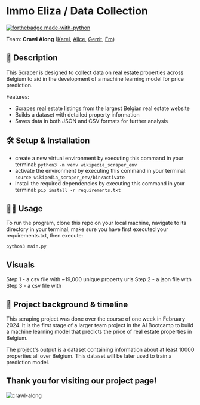 # Immo Eliza / Data Collection

[![forthebadge made-with-python](https://ForTheBadge.com/images/badges/made-with-python.svg)](https://www.python.org/)

Team: **Crawl Along** ([Karel](https://www.linkedin.com/in/karel-rodriguez-duran/), [Alice](https://www.linkedin.com/in/alice-edcm/), [Gerrit](https://www.linkedin.com/in/gerrit-geeraerts-143488141/), [Em](https://www.linkedin.com/in/mirunasuru/))

## 📖 Description
This Scraper is designed to collect data on real estate properties across Belgium to aid in the development of a machine learning model for price prediction.

Features:

- Scrapes real estate listings from the largest Belgian real estate website
- Builds a dataset with detailed property information
- Saves data in both JSON and CSV formats for further analysis

## 🛠️ Setup & Installation

- create a new virtual environment by executing this command in your terminal:
`python3 -m venv wikipedia_scraper_env`
- activate the environment by executing this command in your terminal:
`source wikipedia_scraper_env/bin/activate`
- install the required dependencies by executing this command in your terminal:
`pip install -r requirements.txt`

## 👩‍💻 Usage
To run the program, clone this repo on your local machine, navigate to its directory in your terminal, make sure you have first executed your requirements.txt, then execute:

```
python3 main.py
```

## Visuals

Step 1 - a csv file with ~19,000 unique property urls
Step 2 - a json file with
Step 3 - a csv file with 


## 📂 Project background & timeline

This scraping project was done over the course of one week in February 2024. It is the first stage of a larger team project in the AI Bootcamp to build a machine learning model that predicts the price of real estate properties in Belgium.

The project's output is a dataset containing information about at least 10000 properties all over Belgium.
This dataset will be later used to train a prediction model.


## Thank you for visiting our project page!

![crawl-along](https://biol326.files.wordpress.com/2018/04/andres-rivera-crab-gif-source.gif)
